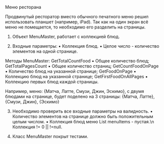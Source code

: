 Меню ресторана

Продвинутый ресторатор вместо обычного печатного меню решил использовать планшет (например, iPad).
Так как на один экран всё меню не помещается, то необходимо его разделить на страницы.

1. Объект MenuMaster, работает с коллекцией блюд.
   
2.  Входные параметры:
 ▪️ Коллекция блюд.
 ▪️ Целое число - количество элементов на одной странице.

Методы MenuMaster:
GetTotalCountFood ▪️ Общее количество блюд; 
GetTotalPagesCount ▪️ Общее количество страниц;
GetCountFoodOnPage ▪️ Количество блюд на указанной странице;
GetFoodOnPage ▪️ Коллекцию блюд на указанной странице;
GetFirstFoodOnAllPages ▪️ Коллекцию первых блюд каждой страницы.

Например, меню: {Матча, Латте, Смузи, Джин, Эскимо}, с двумя блюдами на странице,
будет поделено на 3 страницы:
                              {Матча, Латте},
                              {Смузи, Джин},
                              {Эскимо}
 
3. Необходимо проверить все входные параметры на валидность.
  ▪️ Количество элементов на странице должно быть положительным целым числом.
  ▪️ Коллекция блюд меню List<string> menuItems - пустая.\n Коллекция != 0 || !=null.

4. Класс MenuMaster покрыт тестами.
